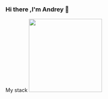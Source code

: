 ### Hi there ,I'm Andrey 👋

My stack
<img src="![sass](https://github.com/Andrey000001/Andrey000001/assets/116907910/76c1cc71-f182-4cb6-9126-3771d7dfa08a)
" width="200" height="200">
